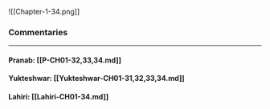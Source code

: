 ![[Chapter-1-34.png]]

### Commentaries

---

#### Pranab: [[P-CH01-32,33,34.md]]

#### Yukteshwar: [[Yukteshwar-CH01-31,32,33,34.md]]

#### Lahiri: [[Lahiri-CH01-34.md]]
